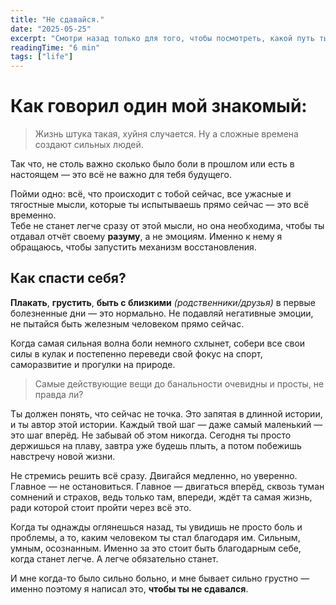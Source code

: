 ```yaml
---
title: "Не сдавайся."
date: "2025-05-25"
excerpt: "Смотри назад только для того, чтобы посмотреть, какой путь ты прошёл."
readingTime: "6 min"
tags: ["life"]
---
```


# Как говорил один мой знакомый:

> Жизнь штука такая, хуйня случается. Ну а сложные времена создают сильных людей.

Так что, не столь важно сколько было боли в прошлом или есть в настоящем — это всё не важно для тебя будущего.

Пойми одно: всё, что происходит с тобой сейчас, все ужасные и тягостные мысли, которые ты испытываешь прямо сейчас — это всё временно.  
Тебе не станет легче сразу от этой мысли, но она необходима, чтобы ты отдавал отчёт своему **разуму**, а не эмоциям. Именно к нему я обращаюсь, чтобы запустить механизм восстановления.

## Как спасти себя?

**Плакать**, **грустить**, **быть с близкими** *(родственники/друзья)* в первые болезненные дни — это нормально. Не подавляй негативные эмоции, не пытайся быть железным человеком прямо сейчас.

Когда самая сильная волна боли немного схлынет, собери все свои силы в кулак и постепенно переведи свой фокус на спорт, саморазвитие и прогулки на природе.

> Самые действующие вещи до банальности очевидны и просты, не правда ли?

Ты должен понять, что сейчас не точка. Это запятая в длинной истории, и ты автор этой истории. Каждый твой шаг — даже самый маленький — это шаг вперёд. Не забывай об этом никогда. Сегодня ты просто держишься на плаву, завтра уже будешь плыть, а потом побежишь навстречу новой жизни.

Не стремись решить всё сразу. Двигайся медленно, но уверенно. Главное — не остановиться. Главное — двигаться вперёд, сквозь туман сомнений и страхов, ведь только там, впереди, ждёт та самая жизнь, ради которой стоит пройти через всё это.

Когда ты однажды оглянешься назад, ты увидишь не просто боль и проблемы, а то, каким человеком ты стал благодаря им. Сильным, умным, осознанным. Именно за это стоит быть благодарным себе, когда станет легче. А легче обязательно станет.

И мне когда-то было сильно больно, и мне бывает сильно грустно — именно поэтому я написал это, **чтобы ты не сдавался**.